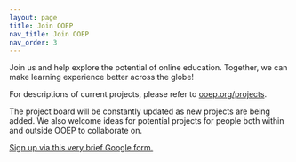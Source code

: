 ```yaml
---
layout: page
title: Join OOEP
nav_title: Join OOEP
nav_order: 3
---
```


Join us and help explore the potential of online education. Together, we can make learning experience better across the globe!

For descriptions of current projects, please refer to [ooep.org/projects](https://ooep.org/projects). 

The project board will be constantly updated as new projects are being added. We also welcome ideas for potential projects for people both within and outside OOEP to collaborate on.

[Sign up via this very brief Google form.](https://docs.google.com/forms/d/e/1FAIpQLScGeSSc22QZFfcdr1o9O9uinUWuaLYc6F8kDbUgY7YbyglPxg/viewform)
